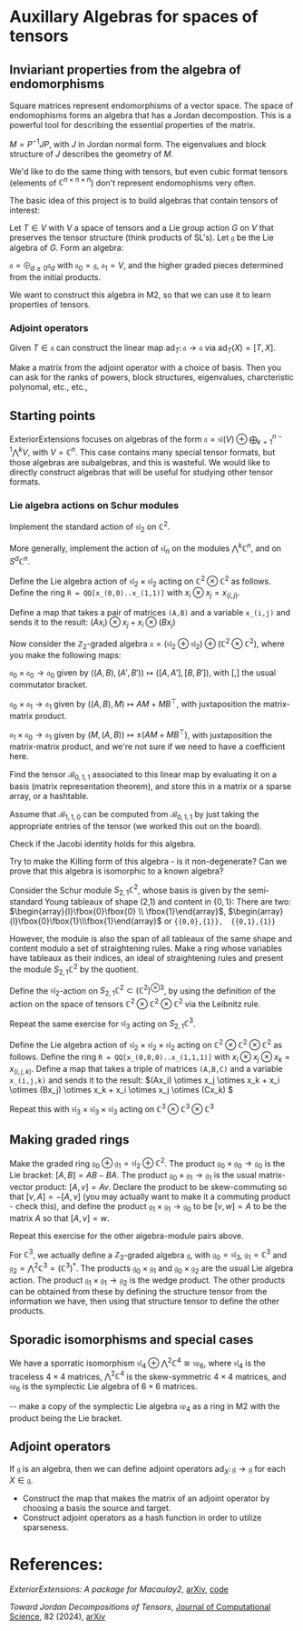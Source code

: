 
# Auxillary Algebras for spaces of tensors

## Inviariant properties from the algebra of endomorphisms 
Square matrices represent endomorphisms of a vector space. The space of endomophisms forms an algebra that has a Jordan decompostion. This is a powerful tool for describing the essential properties of the matrix. 

$`M = P^{-1} J P`$, with $`J`$ in Jordan normal form. The eigenvalues and block structure of $J$ describes the geometry of $M$.

We'd like to do the same thing with tensors, but even cubic format tensors (elements of $`\mathbb{C}^{n\times n \times n}`$) don't represent endomophisms very often. 

The basic idea of this project is to build algebras that contain tensors of interest:

Let $`T\in V`$ with $`V`$ a space of tensors and a Lie group action $`G`$ on $`V`$ that preserves the tensor structure (think products of $`\text{SL}`$'s). Let $`\mathfrak g`$ be the Lie algebra of $`G`$. Form an algebra:

$` \mathfrak a = \bigoplus_{d\geq 0} \mathfrak a_d `$
with $`\mathfrak a_0 = \mathfrak g`$, $`\mathfrak a_1 = V`$, and the higher graded pieces determined from the initial products.

We want to construct this algebra in M2, so that we can use it to learn properties of tensors.

### Adjoint operators
Given $`T \in \mathfrak a`$ can construct the linear map $`\text{ad}_T \colon \mathfrak a \to \mathfrak a`$ via $`\text{ad}_T(X) = [T,X]`$. 

Make a matrix from the adjoint operator with a choice of basis. Then you can ask for the ranks of powers, block structures, eigenvalues, charcteristic polynomal, etc., etc.,



## Starting points
ExteriorExtensions focuses on algebras of the form $`\mathfrak a = \mathfrak{sl}(V) \oplus \bigoplus_{k=1}^{n-1} \bigwedge^k V `$, with $`V = \mathbb C^n`$. This case contains many special tensor formats, but those algebras are subalgebras, and this is wasteful.  We would like to directly construct algebras that will be useful for studying other tensor formats.

### Lie algebra actions on Schur modules

Implement the standard action of $\mathfrak{sl}_2$ on $\mathbb{C}^2$.

More generally, implement the action of  $\mathfrak{sl}_n$ on the modules $\bigwedge^k \mathbb{C}^n$, and on $S^d \mathbb{C}^n$.

Define the Lie algebra action of $`\mathfrak{sl}_2 \times \mathfrak{sl}_2`$ acting on $`\mathbb{C}^2
\otimes \mathbb{C}^2 `$ as follows. Define the ring 
`R = QQ[x_(0,0)..x_(1,1)]` 
with $x_i \otimes x_j = x_{(i,j)}$. 

Define a map that takes a pair of matrices `(A,B)` and a variable `x_(i,j)` and sends it to the result: 
$`(Ax_i) \otimes x_j  + x_i \otimes (Bx_j) `$

Now consider the $`\mathbb Z_2`$-graded algebra $` \mathfrak a =  \left(\mathfrak{sl}_2 \oplus \mathfrak{sl}_2 \right) \oplus \left(\mathbb{C}^2
\otimes \mathbb{C}^2 \right)`$, where you make the following maps:

$` \mathfrak a_0 \times \mathfrak a_0  \to \mathfrak a_0 `$
given by $`((A,B), (A',B')) \mapsto ([A,A'], [B,B'])`$, with $`[,]`$ the usual commutator bracket.

$` \mathfrak a_0 \times \mathfrak a_1  \to \mathfrak a_1 `$
given by $`((A,B), M) \mapsto AM + MB^\top `$, with juxtaposition the matrix-matrix product.

$` \mathfrak a_1 \times \mathfrak a_0  \to \mathfrak a_1 `$
given by $`(M, (A,B)) \mapsto \pm(AM + MB^\top) `$, with juxtaposition the matrix-matrix product, and we're not sure if we need to have a coefficient here. 

Find the tensor $`\mathcal B_{0,1,1}`$ associated to this linear map by evaluating it on a basis (matrix representation theorem), and store this in a matrix or a sparse array, or a hashtable. 

Assume that $`\mathcal B_{1,1,0}`$ can be computed from $`\mathcal B_{0,1,1}`$ by just taking the appropriate entries of the tensor (we worked this out on the board). 

Check if the Jacobi identity holds for this algebra. 

Try to make the Killing form of this algebra - is it non-degenerate? Can we prove that this algebra is isomorphic to a known algebra?

Consider the Schur module $S_{2,1}\mathbb{C}^2$, whose basis is given by the semi-standard Young tableaux of shape (2,1) and content in $`\{0,1\}`$: There are two:
$`\begin{array}{l}\fbox{0}\fbox{0} \\ \fbox{1}\end{array}`$, $`\begin{array}{l}\fbox{0}\fbox{1}\\\fbox{1}\end{array}`$ or
`{{0,0},{1}},  {{0,1},{1}} `

However, the module is also the span of all tableaux of the same shape and content modulo a set of straightening rules. Make a ring whose variables have tableaux as their indices, an ideal of straightening rules and present the module $S_{2,1}\mathbb{C}^2$ by the quotient.

Define the $`\mathfrak{sl}_2`$-action on $`S_{2,1}\mathbb{C}^2 \subset (\mathbb{C}^2)^{\otimes 3}`$, by using the definition of the action on the space of tensors $` \mathbb{C}^2 \otimes \mathbb{C}^2 \otimes \mathbb{C}^2 `$ via the Leibnitz rule. 

Repeat the same exercise for $`\mathfrak{sl}_3`$ acting on $`S_{2,1}\mathbb{C}^3`$.

Define the Lie algebra action of $`\mathfrak{sl}_2 \times \mathfrak{sl}_2 \times \mathfrak{sl}_2`$ acting on $`\mathbb{C}^2
\otimes \mathbb{C}^2 \otimes \mathbb{C}^2`$ as follows. Define the ring 
`R = QQ[x_(0,0,0)..x_(1,1,1)]` 
with $x_i \otimes x_j \otimes x_k = x_{(i,j,k)}$. 
Define a map that takes a triple of matrices `(A,B,C)` and a variable `x_(i,j,k)` and sends it to the result: 
$(Ax_i) \otimes x_j \otimes x_k + x_i \otimes (Bx_j) \otimes x_k  + x_i \otimes x_j \otimes (Cx_k) $

Repeat this with $\mathfrak{sl}_3 \times \mathfrak{sl}_3 \times \mathfrak{sl}_3$ acting on $\mathbb{C}^3
\otimes \mathbb{C}^3 \otimes \mathbb{C}^3$ 

## Making graded rings
Make the graded ring $\mathfrak{g}_0 \oplus \mathfrak{g}_1 = \mathfrak{sl}_2 \oplus \mathbb{C}^2$. The product $\mathfrak{g}_0 \times \mathfrak{g}_0 \to \mathfrak{g}_0$ is the Lie bracket: $[A,B] = AB-BA$. The product $\mathfrak{g}_0 \times \mathfrak{g}_1 \to \mathfrak{g}_1$ is the usual matrix-vector product: $[A,v] = Av$. Declare the product to be skew-commuting so that $[v,A] = -[A,v]$ (you may actually want to make it a commuting product - check this), and define the product $\mathfrak{g}_1 \times \mathfrak{g}_1 \to \mathfrak{g}_0$ to be $[v,w] = A$ to be the matrix $A$ so that $[A,v] = w$. 

Repeat this exercise for the other algebra-module pairs above.

For $\mathbb C^3$, we actually define a $\mathbb Z_3$-graded algebra $\mathfrak{g}$, with $\mathfrak g_0 = \mathfrak{sl}_3$, $\mathfrak g_1 = \mathbb C^3$ and $\mathfrak g_2 = \bigwedge ^2 \mathbb C^3  = (\mathbb C^3)^*$. The products $\mathfrak g_0 \times \mathfrak g_1$  and $\mathfrak g_0 \times \mathfrak g_2$ are the usual Lie algebra action. The product $\mathfrak g_1 \times \mathfrak g_1 \to \mathfrak g_2$ is the wedge product. The other products can be obtained from these by defining the structure tensor from the information we have, then using that structure tensor to define the other products. 

## Sporadic isomorphisms and special cases
We have a sporratic isomorphism $\mathfrak{sl}_4 \oplus \bigwedge^2 \mathbb{C}^4 \cong \mathfrak{sp}_6$, where $\mathfrak{sl}_4$ is the traceless $4\times 4$ matrices, $\bigwedge^2 \mathbb{C}^4$ is the skew-symmetric $4\times 4$ matrices, and $\mathfrak{sp}_6$ is the symplectic Lie algebra of $`6\times 6`$ matrices.

-- make a copy of the symplectic Lie algebra $\mathfrak{sp}_4$ as a ring in M2 with the product being the Lie bracket. 

## Adjoint operators

If $\mathfrak g$ is an algebra, then we can define adjoint operators $\text{ad}_X \colon \mathfrak g \to \mathfrak g$ for each $X\in \mathfrak g$. 
* Construct the map that makes the matrix of an adjoint operator by choosing a basis the source and target.
* Construct adjoint operators as a hash function in order to utilize sparseness. 


# References:
*ExteriorExtensions: A package for Macaulay2*, [arXiv](https://arxiv.org/abs/2312.11368), [code](https://github.com/LukeOeding/ExteriorExtensions.m2/)

*Toward Jordan Decompositions of Tensors*, [Journal of Computational Science](https://www.sciencedirect.com/science/article/abs/pii/S1877750324002242), 82 (2024),  [arXiv](https://arxiv.org/abs/2206.13662)
